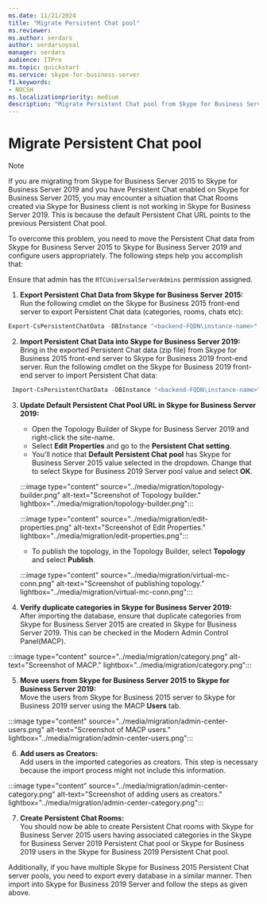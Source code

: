 ```yaml
---
ms.date: 11/21/2024
title: "Migrate Persistent Chat pool"
ms.reviewer: 
ms.author: serdars
author: serdarsoysal
manager: serdars
audience: ITPro
ms.topic: quickstart
ms.service: skype-for-business-server
f1.keywords:
- NOCSH
ms.localizationpriority: medium
description: "Migrate Persistent Chat pool from Skype for Business Server 2015 to Skype for Business Server 2019."
---
```


# Migrate Persistent Chat pool

> [!NOTE]
> If you are migrating from Skype for Business Server 2015 to Skype for Business Server 2019 and you have Persistent Chat enabled on Skype for Business Server 2015, you may encounter a situation that Chat Rooms created via Skype for Business client is not working in Skype for Business Server 2019. This is because the default Persistent Chat URL points to the previous Persistent Chat pool.

To overcome this problem, you need to move the Persistent Chat data from Skype for Business Server 2015 to Skype for Business Server 2019 and configure users appropriately. The following steps help you accomplish that:

Ensure that admin has the `RTCUniversalServerAdmins` permission assigned.

1. **Export Persistent Chat Data from Skype for Business Server 2015:**<br> 
Run the following cmdlet on the Skype for Business 2015 front-end server to export Persistent Chat data (categories, rooms, chats etc):

```powershell
Export-CsPersistentChatData -DBInstance "<backend-FQDN\instance-name>"  -FileName "C:\PersistentChatData.zip"
```
2. **Import Persistent Chat Data into Skype for Business Server 2019:**<br> 
Bring in the exported Persistent Chat data (zip file) from Skype for Business 2015 front-end server to Skype for Business 2019 front-end server. Run the following cmdlet on the Skype for Business 2019 front-end server to import Persistent Chat data:

```powershell
 Import-CsPersistentChatData -DBInstance "<backend-FQDN\instance-name>"  -FileName "C:\PersistentChatData.zip"
```

3. **Update Default Persistent Chat Pool URL in Skype for Business Server 2019:** 
    - Open the Topology Builder of Skype for Business Server 2019 and right-click the site-name. 
    - Select **Edit Properties** and go to the **Persistent Chat setting**. 
    - You'll notice that **Default Persistent Chat pool** has Skype for Business Server 2015 value selected in the dropdown. Change that to select Skype for Business 2019 Server pool value and select **OK**. 
    
    :::image type="content" source="../media/migration/topology-builder.png" alt-text="Screenshot of Topology builder." lightbox="../media/migration/topology-builder.png":::

    :::image type="content" source="../media/migration/edit-properties.png" alt-text="Screenshot of Edit Properties." lightbox="../media/migration/edit-properties.png":::

    - To publish the topology, in the Topology Builder, select **Topology** and select **Publish**. 
       
    :::image type="content" source="../media/migration/virtual-mc-conn.png" alt-text="Screenshot of publishing topology." lightbox="../media/migration/virtual-mc-conn.png":::  
    

4. **Verify duplicate categories in Skype for Business Server 2019:**<br> 
After importing the database, ensure that duplicate categories from Skype for Business Server 2015 are created in Skype for Business Server 2019. This can be checked in the Modern Admin Control Panel(MACP). 

:::image type="content" source="../media/migration/category.png" alt-text="Screenshot of MACP." lightbox="../media/migration/category.png":::

5. **Move users from Skype for Business Server 2015 to Skype for Business Server 2019:** <br> 
Move the users from Skype for Business 2015 server to Skype for Business 2019 server using the MACP **Users** tab.

:::image type="content" source="../media/migration/admin-center-users.png" alt-text="Screenshot of MACP users." lightbox="../media/migration/admin-center-users.png":::

6. **Add users as Creators:**<br> 
Add users in the imported categories as creators. This step is necessary because the import process might not include this information.

:::image type="content" source="../media/migration/admin-center-category.png" alt-text="Screenshot of adding users as creators." lightbox="../media/migration/admin-center-category.png":::

7. **Create Persistent Chat Rooms:**<br> 
You should now be able to create Persistent Chat rooms with Skype for Business Server 2015 users having associated categories in the Skype for Business Server 2019 Persistent Chat pool or Skype for Business 2019 users in the Skype for Business 2019 Persistent Chat pool.

Additionally, if you have multiple Skype for Business 2015 Persistent Chat server pools, you need to export every database in a similar manner. Then import into Skype for Business 2019 Server and follow the steps as given above.

